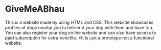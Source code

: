 # GiveMeABhau
This is a website made by using HTML and CSS. This website showcases profiles of dogs nearby you to befriend your dog with them and have fun. You can also register your dog on the website and can also have access to paid subscription for extra benefits. *It is just a prototype not a functional website.  
